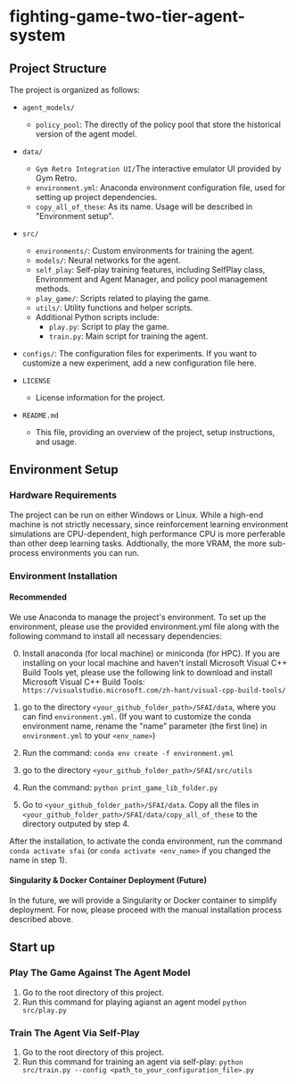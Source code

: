 # fighting-game-two-tier-agent-system

## Project Structure
The project is organized as follows:

- `agent_models/` 
  - `policy_pool`: The directly of the policy pool that store the historical version of the agent model.

- `data/`
  - `Gym Retro Integration UI/`The interactive emulator UI provided by Gym Retro. 
  - `environment.yml`: Anaconda environment configuration file, used for setting up project dependencies.
  - `copy_all_of_these`: As its name. Usage will be described in "Environment setup".

- `src/`
  - `environments/`: Custom environments for training the agent.
  - `models/`: Neural networks for the agent.
  - `self_play`: Self-play training features, including SelfPlay class, Environment and Agent Manager, and policy pool management methods.
  - `play_game/`: Scripts related to playing the game.
  - `utils/`: Utility functions and helper scripts.
  - Additional Python scripts include:
    - `play.py`: Script to play the game.
    - `train.py`: Main script for training the agent.
    
- `configs/`: The configuration files for experiments. If you want to customize a new experiment, add a new configuration file here.

- `LICENSE`
  - License information for the project.

- `README.md`
  - This file, providing an overview of the project, setup instructions, and usage.

## Environment Setup

### Hardware Requirements

The project can be run on either Windows or Linux. While a high-end machine is not strictly necessary, since reinforcement learning environment simulations are CPU-dependent, high performance CPU is more perferable than other deep learning tasks. Addtionally, the more VRAM, the more sub-process environments you can run. 

### Environment Installation
#### Recommended
We use Anaconda to manage the project's environment. To set up the environment, please use the provided environment.yml file along with the following command to install all necessary dependencies:

0. Install anaconda (for local machine) or miniconda (for HPC). If you are installing on your local machine and haven't install Microsoft Visual C++ Build Tools yet, please use the following link to download and install Microsoft Visual C++ Build Tools: `https://visualstudio.microsoft.com/zh-hant/visual-cpp-build-tools/`

1. go to the directory `<your_github_folder_path>/SFAI/data`, where you can find `environment.yml`. (If you want to customize the conda environment name, rename the "name" parameter (the first line) in `environment.yml` to your `<env_name>`)

2. Run the command: `conda env create -f environment.yml`

3. go to the directory `<your_github_folder_path>/SFAI/src/utils`

4. Run the command: `python print_game_lib_folder.py`

5. Go to `<your_github_folder_path>/SFAI/data`. Copy all the files in  `<your_github_folder_path>/SFAI/data/copy_all_of_these` to the directory outputed by step 4.

After the installation, to activate the conda environment, run the command `conda activate sfai` (or `conda activate <env_name>` if you changed the name in step 1).


#### Singularity & Docker Container Deployment (Future)

In the future, we will provide a Singularity or Docker container to simplify deployment. For now, please proceed with the manual installation process described above.

## Start up
### Play The Game Against The Agent Model
1. Go to the root directory of this project.
2. Run this command for playing agianst an agent model
`python src/play.py`

### Train The Agent Via Self-Play
1. Go to the root directory of this project.
2. Run this command for training an agent via self-play:
`python src/train.py --config <path_to_your_configuration_file>.py`
